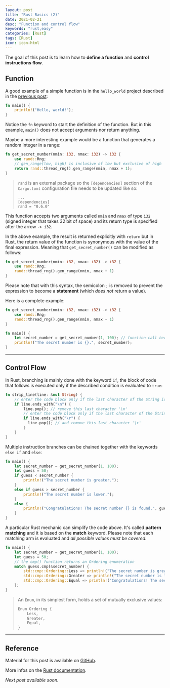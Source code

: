 ```yaml
---
layout: post
title: "Rust Basics (2)"
date: 2021-02-21
desc: "Function and control flow"
keywords: "rust,easy"
categories: [Rust]
tags: [Rust]
icon: icon-html
---
```


The goal of this post is to learn how to **define a function** and **control instructions flow**.

## Function

A good example of a simple function is in the `hello_world` project described in the [previous post](https://guillaumefavelier.github.io/rust/2021/02/13/rust_basics_1.html):

```rust
fn main() {
    println!("Hello, world!");
}
```

Notice the `fn` keyword to start the definition of the function. But in this example,
`main()` does not accept arguments nor return anything.

Maybe a more interesting example would be a function that generates a random integer
in a range:

```rust
fn get_secret_number(nmin: i32, nmax: i32) -> i32 {
    use rand::Rng;
    // gen_range(low, high) is inclusive of low but exclusive of high
    return rand::thread_rng().gen_range(nmin, nmax + 1);
}
```
> `rand` is an external package so the `[dependencies]` section of the `Cargo.toml` configuration file needs
> to be updated like so:
> ```
> ...
> [dependencies]
> rand = "0.6.0"
> ```

This function accepts two arguments called `nmin` and `nmax` of type `i32` (signed integer that takes 32 bit of space)
and its return type is specified after the arrow `-> i32`.

In the above example, the result is returned explicitly with `return` but in Rust, the return value of
the function is synonymous with the value of the final expression. Meaning that `get_secret_number()`
can be modified as follows:

```rust
fn get_secret_number(nmin: i32, nmax: i32) -> i32 {
    use rand::Rng;
    rand::thread_rng().gen_range(nmin, nmax + 1)
}
```

Please note that with this syntax, the semicolon `;` is removed to prevent the expression to become a 
**statement** (which *does not* return a value).

Here is a complete example:

```rust
fn get_secret_number(nmin: i32, nmax: i32) -> i32 {
    use rand::Rng;
    rand::thread_rng().gen_range(nmin, nmax + 1)
}

fn main() {
    let secret_number = get_secret_number(1, 100); // function call here!
    println!("The secret number is {}.", secret_number);
}
```

---

## Control Flow

In Rust, branching is mainly done with the keyword `if`, the block of code that follows
is executed only if the described condition is evaluated to `true`:

```rust
fn strip_line(line: &mut String) {
    // enter the code block only if the last character of the String is '\n'
    if line.ends_with("\n") {
        line.pop(); // remove this last character '\n'
        // enter the code block only if the last character of the String is '\r'
        if line.ends_with("\r") {
          line.pop(); // and remove this last character '\r'
        }
    }
}
```

Multiple instruction branches can be chained together with the keywords `else if` and `else`:

```rust
fn main() {
    let secret_number = get_secret_number(1, 100);
    let guess = 50;
    if guess < secret_number {
        println!("The secret number is greater.");
    }
    else if guess > secret_number {
        println!("The secret number is lower.");
    }
    else {
        println!("Congratulations! The secret number {} is found.", guess);
    }
}
```

A particular Rust mechanic can simplify the code above. It's called **pattern matching**
and it is based on the **match** keyword. Please note that each matching arm is evaluated
and *all possible values must be covered*:

```rust
fn main() {
    let secret_number = get_secret_number(1, 100);
    let guess = 50;
    // the cmp() function returns an Ordering enumeration
    match guess.cmp(&secret_number) {
        std::cmp::Ordering::Less => println!("The secret number is greater."),
        std::cmp::Ordering::Greater => println!("The secret number is lower."),
        std::cmp::Ordering::Equal => println!("Congratulations! The secret number {} is found.", guess),
    };
}
```
> An `Enum`, in its simplest form, holds a set of mutually exclusive values:
> ```rust
> Enum Ordering {
>     Less,
>     Greater,
>     Equal,
> }
> ```

---

## Reference

Material for this post is available on [GitHub](https://github.com/GuillaumeFavelier/blog_rust_basics_2).

More infos on the [Rust documentation](https://doc.rust-lang.org).

*Next post available soon.*
